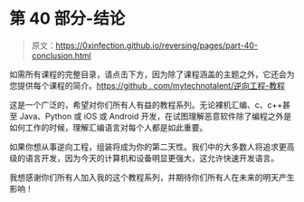 # 第 40 部分-结论

> 原文：<https://0xinfection.github.io/reversing/pages/part-40-conclusion.html>

如需所有课程的完整目录，请点击下方，因为除了课程涵盖的主题之外，它还会为您提供每个课程的简介。[https://github . com/mytechnotalent/逆向工程-教程](https://github.com/mytechnotalent/Reverse-Engineering-Tutorial)

这是一个广泛的，希望对你们所有人有益的教程系列。无论裸机汇编、c、c++甚至 Java、Python 或 iOS 或 Android 开发，在试图理解恶意软件除了编程之外是如何工作的时候，理解汇编语言对每个人都是如此重要。

如果你想从事逆向工程，组装将成为你的第二天性。我们中的大多数人将追求更高级的语言开发，因为今天的计算机和设备明显更强大，这允许快速开发语言。

我想感谢你们所有人加入我的这个教程系列，并期待你们所有人在未来的明天产生影响！